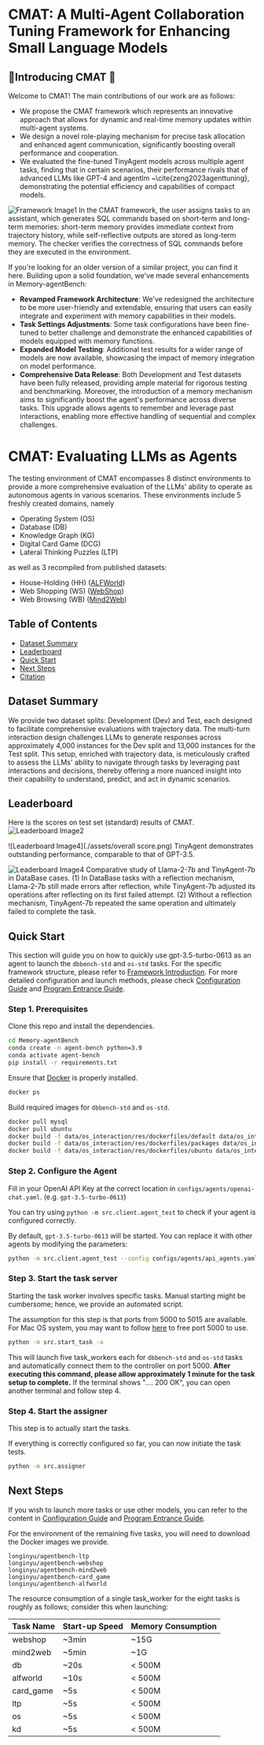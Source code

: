 # CMAT: A Multi-Agent Collaboration Tuning Framework for Enhancing Small Language Models

## 📌Introducing CMAT 🎉

Welcome to CMAT! The main contributions of our work are as follows:
- We propose the CMAT framework which represents an innovative approach that allows for dynamic and real-time memory updates within multi-agent systems.
- We design a novel role-playing mechanism for precise task allocation and enhanced agent communication, significantly boosting overall performance and cooperation.
- We evaluated the fine-tuned TinyAgent models across multiple agent tasks, finding that in certain scenarios, their performance rivals that of advanced LLMs like GPT-4 and agentlm ~\cite{zeng2023agenttuning}, demonstrating the potential efficiency and capabilities of compact models.

![Framework Image1](./assets/pt2.png)
In the CMAT framework, the user assigns tasks to an assistant, which generates SQL commands based on short-term and long-term memories: short-term memory provides immediate context from trajectory history, while self-reflective outputs are stored as long-term memory. The checker verifies the correctness of SQL commands before they are executed in the environment.

If you're looking for an older version of a similar project, you can find it here.
Building upon a solid foundation, we've made several enhancements in Memory-agentBench:
- **Revamped Framework Architecture**: We've redesigned the architecture to be more user-friendly and extendable, ensuring that users can easily integrate and experiment with memory capabilities in their models.
- **Task Settings Adjustments**: Some task configurations have been fine-tuned to better challenge and demonstrate the enhanced capabilities of models equipped with memory functions.
- **Expanded Model Testing**: Additional test results for a wider range of models are now available, showcasing the impact of memory integration on model performance.
- **Comprehensive Data Release**: Both Development and Test datasets have been fully released, providing ample material for rigorous testing and benchmarking.
Moreover, the introduction of a memory mechanism aims to significantly boost the agent's performance across diverse tasks. This upgrade allows agents to remember and leverage past interactions, enabling more effective handling of sequential and complex challenges.

# CMAT: Evaluating LLMs as Agents

The testing environment of CMAT encompasses 8 distinct environments to provide a more comprehensive evaluation of the LLMs' ability to operate as autonomous agents in various scenarios. 
These environments include 5 freshly created domains, namely

-   Operating System (OS)
-   Database (DB)
-   Knowledge Graph (KG)
-   Digital Card Game (DCG)
-   Lateral Thinking Puzzles (LTP)

as well as 3 recompiled from published datasets:

-   House-Holding (HH) ([ALFWorld](https://github.com/alfworld/alfworld))
-   Web Shopping (WS) ([WebShop](https://github.com/princeton-nlp/webshop))
-   Web Browsing (WB) ([Mind2Web](https://github.com/OSU-NLP-Group/Mind2Web))


## Table of Contents

-   [Dataset Summary](#dataset-summary)
-   [Leaderboard](#leaderboard)
-   [Quick Start](#quick-start)
-   [Next Steps](#next-steps)
-   [Citation](#citation)

## Dataset Summary

We provide two dataset splits: Development (Dev) and Test, each designed to facilitate comprehensive evaluations with trajectory data. The multi-turn interaction design challenges LLMs to generate responses across approximately 4,000 instances for the Dev split and 13,000 instances for the Test split. This setup, enriched with trajectory data, is meticulously crafted to assess the LLMs' ability to navigate through tasks by leveraging past interactions and decisions, thereby offering a more nuanced insight into their capability to understand, predict, and act in dynamic scenarios.


## Leaderboard

Here is the scores on test set (standard) results of CMAT.
![Leaderboard Image2](./assets/lb.png)

![Leaderboard Image4](./assets/overall score.png)
TinyAgent demonstrates outstanding performance, comparable to that of GPT-3.5. 

![Leaderboard Image4](./assets/db.png)
Comparative study of Llama-2-7b and TinyAgent-7b in DataBase cases. (1) In DataBase tasks with a reflection mechanism, Llama-2-7b still made errors after reflection, while TinyAgent-7b adjusted its operations after reflecting on its first failed attempt. (2) Without a reflection mechanism, TinyAgent-7b repeated the same operation and ultimately failed to complete the task.

## Quick Start

This section will guide you on how to quickly use gpt-3.5-turbo-0613 as an agent to launch the `dbbench-std` and `os-std` tasks.
For the specific framework structure, please refer to [Framework Introduction](docs/Introduction_en.md).
For more detailed configuration and launch methods, please check [Configuration Guide](docs/Config_en.md)
and [Program Entrance Guide](docs/Entrance_en.md).

### Step 1. Prerequisites

Clone this repo and install the dependencies.

```bash
cd Memory-agentBench
conda create -n agent-bench python=3.9
conda activate agent-bench
pip install -r requirements.txt
```

Ensure that [Docker](https://www.docker.com/) is properly installed.

```bash
docker ps
```

Build required images for `dbbench-std` and `os-std`.

```bash
docker pull mysql
docker pull ubuntu
docker build -f data/os_interaction/res/dockerfiles/default data/os_interaction/res/dockerfiles --tag local-os/default
docker build -f data/os_interaction/res/dockerfiles/packages data/os_interaction/res/dockerfiles --tag local-os/packages
docker build -f data/os_interaction/res/dockerfiles/ubuntu data/os_interaction/res/dockerfiles --tag local-os/ubuntu
```

### Step 2. Configure the Agent

Fill in your OpenAI API Key at the correct location in `configs/agents/openai-chat.yaml`. (e.g. `gpt-3.5-turbo-0613`)

You can try using `python -m src.client.agent_test` to check if your agent is configured correctly.

By default, `gpt-3.5-turbo-0613` will be started. You can replace it with other agents by modifying the parameters:

```bash
python -m src.client.agent_test --config configs/agents/api_agents.yaml --agent gpt-3.5-turbo-0613
```

### Step 3. Start the task server

Starting the task worker involves specific tasks. Manual starting might be cumbersome; hence, we provide an automated
script.

The assumption for this step is that ports from 5000 to 5015 are available. For Mac OS system, you may want to follow [here](https://stackoverflow.com/questions/69955686/why-cant-i-run-the-project-on-port-5000) to free port 5000 to use.

```bash
python -m src.start_task -a
```

This will launch five task_workers each for `dbbench-std` and `os-std` tasks and automatically connect them
to the controller on port 5000. **After executing this command, please allow approximately 1 minute for the task setup to complete.** If the terminal shows ".... 200 OK", you can open another terminal and follow step 4.

### Step 4. Start the assigner

This step is to actually start the tasks.

If everything is correctly configured so far, you can now initiate the task tests.

```bash
python -m src.assigner
```

## Next Steps

If you wish to launch more tasks or use other models, you can refer to the content
in [Configuration Guide](docs/Config_en.md) and [Program Entrance Guide](docs/Entrance_en.md).

For the environment of the remaining five tasks, you will need to download the Docker images we provide.

```
longinyu/agentbench-ltp
longinyu/agentbench-webshop
longinyu/agentbench-mind2web
longinyu/agentbench-card_game
longinyu/agentbench-alfworld
```

The resource consumption of a single task_worker for the eight tasks is roughly as follows; consider this when
launching:

| Task Name | Start-up Speed | Memory Consumption |
| --------- | -------------- | ------------------ |
| webshop   | ~3min          | ~15G               |
| mind2web  | ~5min          | ~1G                |
| db        | ~20s           | < 500M             |
| alfworld  | ~10s           | < 500M             |
| card_game | ~5s            | < 500M             |
| ltp       | ~5s            | < 500M             |
| os        | ~5s            | < 500M             |
| kd        | ~5s            | < 500M             |


